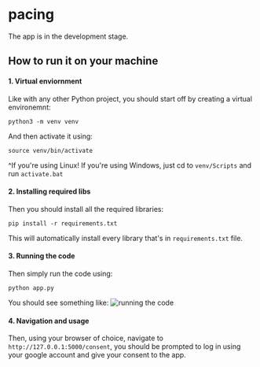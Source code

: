# pacing

The app is in the development stage. 

## How to run it on your machine
#### 1. Virtual enviornment
Like with any other Python project, you should start off by creating a virtual environemnt:
```
python3 -m venv venv
```
And then activate it using:
```
source venv/bin/activate
```
^If you're using Linux!
If you're using Windows, just cd to `venv/Scripts` and run `activate.bat`

#### 2. Installing required libs
Then you should install all the required libraries:
```
pip install -r requirements.txt
```
This will automatically install every library that's in `requirements.txt` file.

#### 3. Running the code
Then simply run the code using:
```
python app.py
```

You should see something like: ![running the code](https://i.imgur.com/Bay6gze.png)

#### 4. Navigation and usage
Then, using your browser of choice, navigate to `http://127.0.0.1:5000/consent`, you should be prompted to log in using your google account and give your consent to the app.

